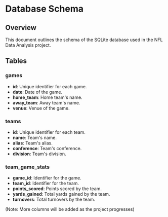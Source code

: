 # Database Schema

## Overview
This document outlines the schema of the SQLite database used in the NFL Data Analysis project.

## Tables

### games
- **id**: Unique identifier for each game.
- **date**: Date of the game.
- **home_team**: Home team's name.
- **away_team**: Away team's name.
- **venue**: Venue of the game.

### teams
- **id**: Unique identifier for each team.
- **name**: Team's name.
- **alias**: Team's alias.
- **conference**: Team's conference.
- **division**: Team's division.

### team_game_stats
- **game_id**: Identifier for the game.
- **team_id**: Identifier for the team.
- **points_scored**: Points scored by the team.
- **yards_gained**: Total yards gained by the team.
- **turnovers**: Total turnovers by the team.

(Note: More columns will be added as the project progresses)

